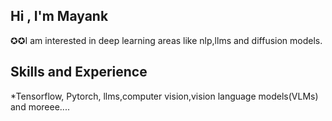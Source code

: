 ## Hi , I'm Mayank 
✪✪I am interested in deep learning areas like nlp,llms and diffusion models.

## Skills and Experience
*Tensorflow, Pytorch, llms,computer vision,vision language models(VLMs) and moreee....


